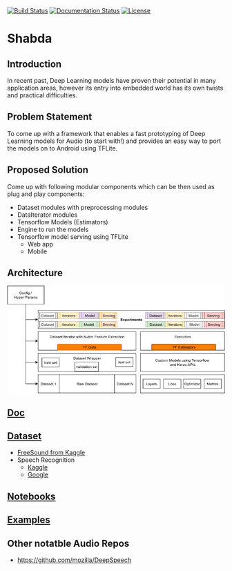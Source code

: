 [![Build Status](https://travis-ci.com/dhiraa/shabda.svg?branch=master)](https://travis-ci.com/dhiraa/shabda/)
[![Documentation Status](https://readthedocs.org/projects/shabda/badge/?version=latest)](https://shabda.readthedocs.io/en/latest/?badge=latest)
[![License](https://img.shields.io/badge/license-Apache%202.0-blue.svg)](https://github.com/asyml/texar/blob/master/LICENSE)
 

# Shabda 
 
## Introduction

In recent past, Deep Learning models have proven their potential in many application areas, 
however its entry into embedded world has its own twists and practical difficulties.

## Problem Statement

To come up with a framework that enables a fast prototyping of Deep Learning 
models for Audio (to start with!) and provides an easy way to port the models 
on to Android using TFLite.

## Proposed Solution

Come up with following modular components which can be then used as plug and play components:
 - Dataset modules with preprocessing modules
 - DataIterator modules
 - Tensorflow Models (Estimators)
 - Engine to run the models
 - Tensorflow model serving using TFLite
    - Web app
    - Mobile

## Architecture

![](docs/images/shabda_stack.png)

## [Doc](https://shabda.readthedocs.io/en/latest/index.html)

## [Dataset](data)
- [FreeSound from Kaggle](https://www.kaggle.com/c/freesound-audio-tagging)
- Speech Recognition
    - [Kaggle](https://www.kaggle.com/c/tensorflow-speech-recognition-challenge)
    - [Google](https://www.tensorflow.org/tutorials/sequences/audio_recognition)


## [Notebooks](notebooks)

## [Examples](src/main/python/shabda/examples)


## Other notatble Audio Repos
- https://github.com/mozilla/DeepSpeech
